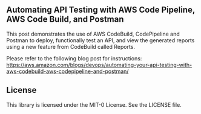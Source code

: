 ## Automating API Testing with AWS Code Pipeline, AWS Code Build, and Postman

This post demonstrates the use of AWS CodeBuild, CodePipeline and Postman to deploy, 
functionally test an API, and view the generated reports using a new feature from 
CodeBuild called Reports. 

Please refer to the following blog post for instructions: https://aws.amazon.com/blogs/devops/automating-your-api-testing-with-aws-codebuild-aws-codepipeline-and-postman/



## License

This library is licensed under the MIT-0 License. See the LICENSE file.

